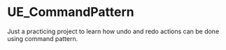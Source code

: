 # UE_CommandPattern
Just a practicing project to learn how undo and redo actions can be done using command pattern.
